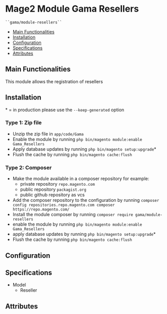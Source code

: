 # Mage2 Module Gama Resellers

    ``gama/module-resellers``

 - [Main Functionalities](#markdown-header-main-functionalities)
 - [Installation](#markdown-header-installation)
 - [Configuration](#markdown-header-configuration)
 - [Specifications](#markdown-header-specifications)
 - [Attributes](#markdown-header-attributes)


## Main Functionalities
This module allows the registration of resellers

## Installation
\* = in production please use the `--keep-generated` option

### Type 1: Zip file

 - Unzip the zip file in `app/code/Gama`
 - Enable the module by running `php bin/magento module:enable Gama_Resellers`
 - Apply database updates by running `php bin/magento setup:upgrade`\*
 - Flush the cache by running `php bin/magento cache:flush`

### Type 2: Composer

 - Make the module available in a composer repository for example:
    - private repository `repo.magento.com`
    - public repository `packagist.org`
    - public github repository as vcs
 - Add the composer repository to the configuration by running `composer config repositories.repo.magento.com composer https://repo.magento.com/`
 - Install the module composer by running `composer require gama/module-resellers`
 - enable the module by running `php bin/magento module:enable Gama_Resellers`
 - apply database updates by running `php bin/magento setup:upgrade`\*
 - Flush the cache by running `php bin/magento cache:flush`


## Configuration




## Specifications

 - Model
	- Reseller


## Attributes



